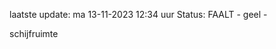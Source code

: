 laatste update: 
ma 13-11-2023 12:34   uur 
Status: FAALT - geel - 
<div class="service Y">schijfruimte</div>
